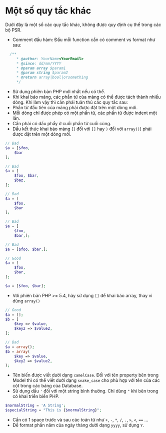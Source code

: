 Một số quy tắc khác
=====================

Dưới đây là một số các quy tắc khác, không được quy định cụ thể trong các bộ PSR.
  - Comment đầu hàm: Đầu mỗi function cần có comment vs format như sau:
```php
  /**
     * @author: YourName<YourEmail>
     * @since: dd/mm/YYYY
     * @param array $param1
     * @param string $param2
     * @return array|bool|orsomething
     */
```
  
  
  - Sử dụng phiên bản PHP mới nhất nếu có thể.
  - Khi khai báo mảng, các phần tử của mảng có thể được tách thành nhiều dòng. Khi làm vậy thì cần phải tuân thủ các quy tắc sau:
  - Phần từ đầu tiên của mảng phải được đặt trên một dòng mới.
  - Mỗi dòng chỉ được phép có một phần tử, các phần tử được indent một lần.
  - Cần phải có dấu phẩy ở cuối phần tử cuối cùng.
  - Dấu kết thúc khai báo mảng (`]` đối với `[]` hay `)` đối với `array()`) phải được đặt trên một dòng mới.

```php
// Bad
$a = [$foo,
    $bar
];

// Bad
$a = [
    $foo, $bar,
    $baz,
];

// Bad
$a = [
    $foo,
    $bar
];

// Bad
$a = [
    $foo,
    $bar,];

// Bad
$a = [$foo, $bar,];

// Good
$a = [
    $foo,
    $bar,
];

$a = [$foo, $bar];
```

- Với phiên bản PHP >= 5.4, hãy sử dụng `[]` để khai báo array, thay vì dùng `array()`
```php
// Good
$a = [];
$b = [
    $key => $value,
    $key2 => $value2,
];

// Bad
$a = array();
$b = array(
    $key => $value,
    $key2 => $value2,
);
```

- Tên biến được viết dưới dạng `camelCase`. Đối với tên property bên trong Model thì
có thể viết dưới dạng `snake_case` cho phù hợp với tên của các cột trong các bảng của Database.
- Sử dụng dấu `'` đối với một string bình thường. Chỉ dùng `"` khi bên trong có khai triển biến PHP.
```php
$normalString = 'A String';
$specialString = "This is {$normalString}";
```
- Cần có 1 space trước và sau các toán tử như `+`, `-`, `*`, `/`, `.`, `>`, `<`, `==` ...
- Để format phần năm của ngày tháng dưới dạng `yyyy`, sử dụng `Y`.
